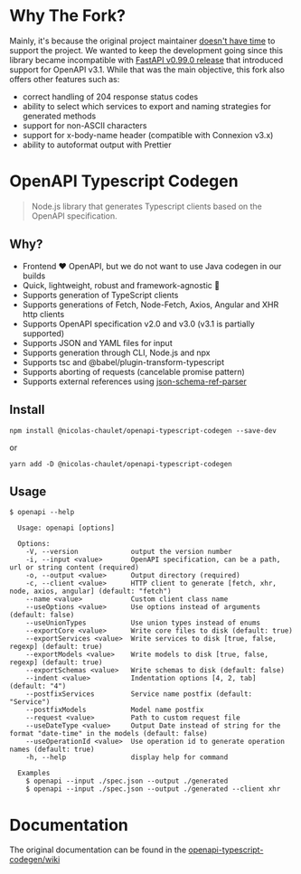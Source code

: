 # Why The Fork?

Mainly, it's because the original project maintainer [doesn't have time](https://github.com/ferdikoomen/openapi-typescript-codegen/issues/1276#issuecomment-1302392146) to support the project. We wanted to keep the development going since this library became incompatible with [FastAPI v0.99.0 release](https://fastapi.tiangolo.com/release-notes/#0990) that introduced support for OpenAPI v3.1. While that was the main objective, this fork also offers other features such as:

- correct handling of 204 response status codes
- ability to select which services to export and naming strategies for generated methods
- support for non-ASCII characters
- support for x-body-name header (compatible with Connexion v3.x)
- ability to autoformat output with Prettier

# OpenAPI Typescript Codegen

> Node.js library that generates Typescript clients based on the OpenAPI specification.

## Why?
- Frontend ❤️ OpenAPI, but we do not want to use Java codegen in our builds
- Quick, lightweight, robust and framework-agnostic 🚀
- Supports generation of TypeScript clients
- Supports generations of Fetch, Node-Fetch, Axios, Angular and XHR http clients
- Supports OpenAPI specification v2.0 and v3.0 (v3.1 is partially supported)
- Supports JSON and YAML files for input
- Supports generation through CLI, Node.js and npx
- Supports tsc and @babel/plugin-transform-typescript
- Supports aborting of requests (cancelable promise pattern)
- Supports external references using [json-schema-ref-parser](https://github.com/APIDevTools/json-schema-ref-parser/)

## Install

```
npm install @nicolas-chaulet/openapi-typescript-codegen --save-dev
```

or

```
yarn add -D @nicolas-chaulet/openapi-typescript-codegen
```

## Usage

```
$ openapi --help

  Usage: openapi [options]

  Options:
    -V, --version             output the version number
    -i, --input <value>       OpenAPI specification, can be a path, url or string content (required)
    -o, --output <value>      Output directory (required)
    -c, --client <value>      HTTP client to generate [fetch, xhr, node, axios, angular] (default: "fetch")
    --name <value>            Custom client class name
    --useOptions <value>      Use options instead of arguments (default: false)
    --useUnionTypes           Use union types instead of enums
    --exportCore <value>      Write core files to disk (default: true)
    --exportServices <value>  Write services to disk [true, false, regexp] (default: true)
    --exportModels <value>    Write models to disk [true, false, regexp] (default: true)
    --exportSchemas <value>   Write schemas to disk (default: false)
    --indent <value>          Indentation options [4, 2, tab] (default: "4")
    --postfixServices         Service name postfix (default: "Service")
    --postfixModels           Model name postfix
    --request <value>         Path to custom request file
    --useDateType <value>     Output Date instead of string for the format "date-time" in the models (default: false)
    --useOperationId <value>  Use operation id to generate operation names (default: true)
    -h, --help                display help for command

  Examples
    $ openapi --input ./spec.json --output ./generated
    $ openapi --input ./spec.json --output ./generated --client xhr
```

Documentation
===

The original documentation can be found in the [openapi-typescript-codegen/wiki](https://github.com/ferdikoomen/openapi-typescript-codegen/wiki)


